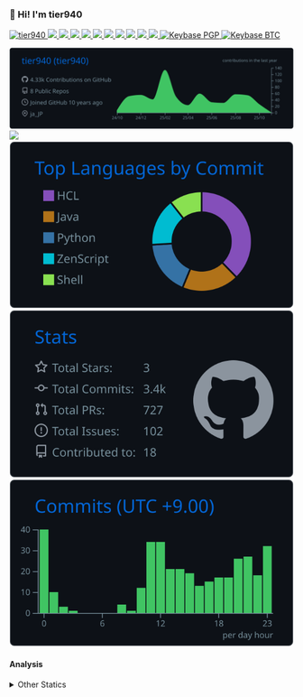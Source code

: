 ### 👋 Hi! I'm tier940

<p align="left"> 
  <a href="https://github.com/tier940/tier940/">
    <img src="https://komarev.com/ghpvc/?username=tier940" alt="tier940" />
  </a>
  <a href="http://twitter.com/tier940">
    <img height="20" src="https://img.shields.io/twitter/follow/tier940?label=Twitter&logo=twitter&style=flat" />
  </a>
  <a href="https://github.com/tier940">
    <img height="20" src="https://img.shields.io/github/followers/tier940?label=follow&logo=github&style=flat" />
  </a>
  <a href="https://www.reddit.com/user/tier940">
    <img height="20" src="https://img.shields.io/reddit/user-karma/combined/tier940?label=Reddit&logo=reddit&style=flat" />
  </a>
  <a href="https://stackoverflow.com/users/17317833/tier940">
    <img height="20" src="https://img.shields.io/stackexchange/stackoverflow/r/17317833?label=StackOverflow&logo=stack-overflow&style=flat" />
  </a>
  <a href="https://zenn.dev/tier940">
    <img height="20" src="https://zenn.badge.nikaera.com/s/tier940/likes" />
  </a>
  <a href="https://zenn.dev/tier940">
    <img height="20" src="https://zenn.badge.nikaera.com/s/tier940/followers" />
  </a>
  <a href="https://zenn.dev/tier940">
    <img height="20" src="https://zenn.badge.nikaera.com/s/tier940/articles" />
  </a>
  <a href="http://qiita.com/tier940">
    <img height="20" src="https://qiita-badge.apiapi.app/s/tier940/posts.svg" />
  </a>
  <a href="http://qiita.com/tier940">
    <img height="20" src="https://qiita-badge.apiapi.app/s/tier940/contributions.svg" />
  </a>
  <a href="https://github.com/tier940/tier940/">
    <img height="20" src="https://github.com/tier940/tier940/actions/workflows/main.yml/badge.svg" />
  </a>
  <a href="https://keybase.io/tier940">
    <img alt="Keybase PGP" src="https://img.shields.io/keybase/pgp/tier940">
  </a>
  <a href="https://keybase.io/tier940">
    <img alt="Keybase BTC" src="https://img.shields.io/keybase/btc/tier940">
  </a>
</p>

[![](https://raw.githubusercontent.com/tier940/tier940/main/profile-summary-card-output/github_dark/0-profile-details.svg)](https://github.com/vn7n24fzkq/github-profile-summary-cards)
[![](https://raw.githubusercontent.com/tier940/tier940/main/profile-summary-card-output/github_dark/1-repos-per-language.svg)](https://github.com/vn7n24fzkq/github-profile-summary-cards) [![](https://raw.githubusercontent.com/tier940/tier940/main/profile-summary-card-output/github_dark/2-most-commit-language.svg)](https://github.com/vn7n24fzkq/github-profile-summary-cards)
[![](https://raw.githubusercontent.com/tier940/tier940/main/profile-summary-card-output/github_dark/3-stats.svg)](https://github.com/vn7n24fzkq/github-profile-summary-cards) [![](https://raw.githubusercontent.com/tier940/tier940/main/profile-summary-card-output/github_dark/4-productive-time.svg)](https://github.com/vn7n24fzkq/github-profile-summary-cards)


#### Analysis
<!-- <img height="150" src="https://github.com/tier940/tier940/blob/master/images/stat.svg" alt="Alternative Text"/> -->

<details>
  <summary>Other Statics</summary>
  <!--START_SECTION:waka-->
![Code Time](http://img.shields.io/badge/Code%20Time-3%2C140%20hrs%2015%20mins-blue)

**🐱 My GitHub Data** 

> 📦 22.7 kB Used in GitHub's Storage 
 > 
> 💼 Opted to Hire
 > 
> 📜 11 Public Repositories 
 > 
> 🔑 2 Private Repositories 
 > 
**I'm an Early 🐤** 

```text
🌞 Morning                1541 commits        ████░░░░░░░░░░░░░░░░░░░░░   15.39 % 
🌆 Daytime                3693 commits        █████████░░░░░░░░░░░░░░░░   36.88 % 
🌃 Evening                3717 commits        █████████░░░░░░░░░░░░░░░░   37.12 % 
🌙 Night                  1062 commits        ███░░░░░░░░░░░░░░░░░░░░░░   10.61 % 
```
📅 **I'm Most Productive on Saturday** 

```text
Monday                   980 commits         ██░░░░░░░░░░░░░░░░░░░░░░░   09.79 % 
Tuesday                  1723 commits        ████░░░░░░░░░░░░░░░░░░░░░   17.21 % 
Wednesday                1164 commits        ███░░░░░░░░░░░░░░░░░░░░░░   11.62 % 
Thursday                 1162 commits        ███░░░░░░░░░░░░░░░░░░░░░░   11.60 % 
Friday                   1270 commits        ███░░░░░░░░░░░░░░░░░░░░░░   12.68 % 
Saturday                 1990 commits        █████░░░░░░░░░░░░░░░░░░░░   19.87 % 
Sunday                   1724 commits        ████░░░░░░░░░░░░░░░░░░░░░   17.22 % 
```


📊 **This Week I Spent My Time On** 

```text
🕑︎ Time Zone: Asia/Tokyo

💬 Programming Languages: 
Other                    22 hrs 53 mins      ████████████████░░░░░░░░░   63.15 % 
Java                     9 hrs 4 mins        ██████░░░░░░░░░░░░░░░░░░░   25.03 % 
JSON                     2 hrs 14 mins       ██░░░░░░░░░░░░░░░░░░░░░░░   06.18 % 
Markdown                 26 mins             ░░░░░░░░░░░░░░░░░░░░░░░░░   01.24 % 
INI                      24 mins             ░░░░░░░░░░░░░░░░░░░░░░░░░   01.13 % 

🔥 Editors: 
Edge                     22 hrs 30 mins      ████████████████░░░░░░░░░   62.09 % 
Intellijidea             9 hrs 48 mins       ███████░░░░░░░░░░░░░░░░░░   27.07 % 
VS Code                  3 hrs 55 mins       ███░░░░░░░░░░░░░░░░░░░░░░   10.84 % 

💻 Operating System: 
Windows                  36 hrs 15 mins      █████████████████████████   100.00 % 
```

**I Mostly Code in Java** 

```text
Java                     13 repos            ███████████░░░░░░░░░░░░░░   44.83 % 
ZenScript                3 repos             ███░░░░░░░░░░░░░░░░░░░░░░   10.34 % 
HTML                     2 repos             ██░░░░░░░░░░░░░░░░░░░░░░░   06.90 % 
Shell                    2 repos             ██░░░░░░░░░░░░░░░░░░░░░░░   06.90 % 
Dockerfile               1 repo              █░░░░░░░░░░░░░░░░░░░░░░░░   03.45 % 
```



**Timeline**

![Lines of Code chart](https://raw.githubusercontent.com/tier940/tier940/main/assets/bar_graph.png)


 Last Updated on 22/01/2024 00:55:59 UTC
<!--END_SECTION:waka-->
</details>

